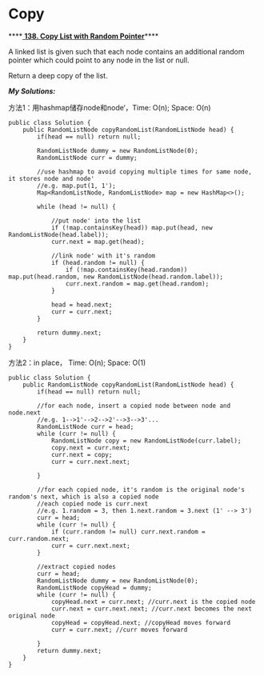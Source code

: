 # Copy

\*\*\*\*[ **138. Copy List with Random Pointer**](https://leetcode.com/problems/copy-list-with-random-pointer/description/)\*\*\*\*

A linked list is given such that each node contains an additional random pointer which could point to any node in the list or null.

Return a deep copy of the list.

_**My Solutions:**_

方法1：用hashmap储存node和node‘，Time: O\(n\); Space: O\(n\)

```text
public class Solution {
    public RandomListNode copyRandomList(RandomListNode head) {
        if(head == null) return null;
        
        RandomListNode dummy = new RandomListNode(0);
        RandomListNode curr = dummy;
        
        //use hashmap to avoid copying multiple times for same node, it stores node and node'
        //e.g. map.put(1, 1');
        Map<RandomListNode, RandomListNode> map = new HashMap<>();
        
        while (head != null) {
            
            //put node' into the list
            if (!map.containsKey(head)) map.put(head, new RandomListNode(head.label));
            curr.next = map.get(head);
            
            //link node' with it's random
            if (head.random != null) {
                if (!map.containsKey(head.random)) map.put(head.random, new RandomListNode(head.random.label));
                curr.next.random = map.get(head.random);
            }
            
            head = head.next;
            curr = curr.next;
        }
        
        return dummy.next;
    }
}
```

方法2：in place， Time: O\(n\); Space: O\(1\)

```text
public class Solution {
    public RandomListNode copyRandomList(RandomListNode head) {
        if(head == null) return null;
        
        //for each node, insert a copied node between node and node.next
        //e.g. 1-->1'-->2-->2'-->3-->3'...
        RandomListNode curr = head;
        while (curr != null) {
            RandomListNode copy = new RandomListNode(curr.label);
            copy.next = curr.next;
            curr.next = copy;
            curr = curr.next.next;
            
        }
        
        //for each copied node, it's random is the original node's random's next, which is also a copied node
        //each copied node is curr.next
        //e.g. 1.random = 3, then 1.next.random = 3.next (1' --> 3')
        curr = head;
        while (curr != null) {
            if (curr.random != null) curr.next.random = curr.random.next;
            curr = curr.next.next;
        }
        
        //extract copied nodes
        curr = head;
        RandomListNode dummy = new RandomListNode(0);
        RandomListNode copyHead = dummy;
        while (curr != null) {
            copyHead.next = curr.next; //curr.next is the copied node
            curr.next = curr.next.next; //curr.next becomes the next original node
            copyHead = copyHead.next; //copyHead moves forward
            curr = curr.next; //curr moves forward
            
        }
        return dummy.next;
    }
}
```

